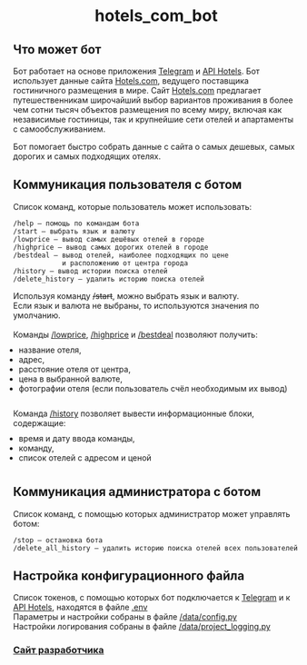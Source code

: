 <h1 align="center">hotels_com_bot</h1>

## Что может бот
<div>
<p>Бот работает на основе приложения 
<a href="https://telegram.org/" target="_blank">Telegram</a> и
<a href="https://rapidapi.com/apidojo/api/hotels4/" target="_blank">API Hotels</a>. 
Бот использует данные сайта 
<a href="https://hotels.com" target="_blank">Hotels.com</a>, 
ведущего поставщика гостиничного размещения в мире. Сайт
<a href="https://hotels.com" target="_blank">Hotels.com</a> предлагает 
путешественникам широчайший выбор вариантов проживания в более чем сотни 
тысяч объектов размещения по всему миру, включая как независимые гостиницы, 
так и крупнейшие сети отелей и апартаменты с самообслуживанием.</p>
<p>Бот помогает быстро собрать данные с сайта о самых дешевых, 
самых дорогих и самых подходящих отелях.</p>
</div>

## Коммуникация пользователя с ботом
<div>
Список команд, которые пользователь может использовать:

    /help — помощь по командам бота
    /start — выбрать язык и валюту
    /lowprice — вывод самых дешёвых отелей в городе
    /highprice — вывод самых дорогих отелей в городе
    /bestdeal — вывод отелей, наиболее подходящих по цене 
                и расположению от центра города
    /history — вывод истории поиска отелей
    /delete_history — удалить историю поиска отелей
</div>
<div>
Используя команду <s>/start</s>, можно выбрать язык и валюту.<br/>
Если язык и валюта не выбраны, то используются значения по умолчанию.<br/>
</div>
<div><br/>
Команды <a href="#">/lowprice</a>, <a href="#">/highprice</a> и 
<a href="#">/bestdeal</a> позволяют получить:
</div>
<div>
<ul style="display: inline-block; padding: 10; margin: 0px auto;">
    <li>название отеля,</li>
    <li>адрес,</li>
    <li>расстояние отеля от центра,</li>
    <li>цена в выбранной валюте,</li>
    <li>фотографии отеля (если пользователь счёл необходимым их вывод)</li>
</ul>
</div>
<div><br/>
Команда <a href="#">/history</a> позволяет вывести информационные блоки, содержащие:
</div>
<div>
<ul style="display: inline-block; padding: 10; margin: 0px auto;">
    <li>время и дату ввода команды,</li>
    <li>команду,</li>
    <li>список отелей с адресом и ценой</li>
</ul>
</div>

## Коммуникация администратора с ботом
<div>
Список команд, с помощью которых администратор может управлять ботом:

    /stop — остановка бота
    /delete_all_history — удалить историю поиска отелей всех пользователей
</div>

## Настройка конфигурационного файла
Список токенов, с помощью которых бот подключается к
<a href="https://telegram.org/" target="_blank">Telegram</a> и к
<a href="https://rapidapi.com/apidojo/api/hotels4/" target="_blank">API Hotels</a>,
находятся в файле <a href="#">.env</a><br/>
Параметры и настройки собраны в файле <a href="">/data/config.py</a><br/>
Настройки логирования собраны в файле <a href="">/data/project_logging.py</a>

### [Сайт разработчика](https://github.com/g00dDev/hotels_com_bot)
